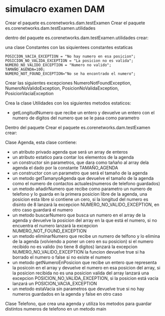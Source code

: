 # simulacro examen DAM

Crear el paquete es.corenetworks.dam.testExamen
Crear el paquete es.corenetworks.dam.testExamen.utilidades

dentro del paquete es.corenetworks.dam.testExamen.utilidades crear:

una clase Constantes con las siquientees constantes estaticas

	POSICION_VACIA_EXCEPTION = "No hay numero en esa posicion";
	POSICION_NO_VALIDA_EXCEPTION = "La posicion no es valida";
	NUMERO_NO_VALIDO_EXCEPTION = "Numero no valido";
	TAMAÑO_AGENDA=100;
	NUMERO_NOT_FOUND_EXCEPTION="No se ha encontrado el numero";

Crear las siguientes excepciones
NumeroNotFoundException, NumeroNoValidoException, PosicionNoValidaException, PosicionVaciaException

Crea la clase Utilidades con los siguientes metodos estaticos:

- getLongitudNumero que recibe un entero y devuelve un entero con el numero de digitos del numero que se le pasa como parametro


Dentro del paquete Crear el paquete es.corenetworks.dam.testExamen crear:

Clase Agenda, esta clase contiene: 
- un atributo privado agenda que será un array de enteros 
- un atributo estatico para contar los elementos de la agenda
- un constructor sin parametros, que dara como tañaño al array dela agenda el dado por la constante TAMAÑO_AGENDA
- un constructor con un parametro que será el tamaño de la agenda
- un metodo getTamanyoAgenda que devuelve el tamaño de la agenda como el numero de contactos actuales(numeros de telefono guardados)
- un metodo añadirNumero que recibe como parametro un numero de telefono y lo guarda en la primera posicion libre de la agenda, una posicion esta libre si contiene un cero, si la longitud del numero es disinto de 8 lanzará la excepcion NUMERO_NO_VALIDO_EXCEPTION, en otro caso guardará el numero
- un metodo buscarNumero que busca un numero en el array de la agenda y devuelve la posicion del array en la que está el numero, si no encuentra el numero lanzará la excepcion NUMERO_NOT_FOUND_EXCEPTION
- un metodo eliminarNumero que recibe un numero de telfono y lo elimina de la agenda (volviendo a poner un cero en su posicion) si el numero recibido no es valido (no tiene 8 digitos) lanzará la excepcion NUMERO_NO_VALIDO_EXCEPTION la funcion devuelve true si ha borrado el numero o false si no existe el numero
-  un metodo getNumeroEnPosicion que recibe un entero que representa la posicoin en el array y devuelve el numero en esa posicion del array, si la posicion recibida no es una posicion valida del array lanzará una excepcion POSICION_NO_VALIDA_EXCEPTION, si la posicion está vacia lanzará un POSICION_VACIA_EXCEPTION
- un metodo estaVacia sin parametros que devuelve true si no hay numeros guardados en la agenda y false en otro caso

Clase Telefono, que crea una agenda y utiliza los metodos para guardar distintos numeros de telefono en un metodo main
